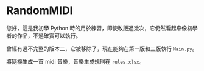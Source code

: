 # RandomMIDI

您好，這是我初學 Python 時的用於練習，即使改版過幾次，它仍然看起來像初學者的作品，不過確實可以執行。

曾經有過不完整的版本二，它被移除了，現在能夠在第一版和三版執行 `Main.py`。

將隨機生成一首 midi 音樂，音樂生成規則在 `rules.xlsx`。